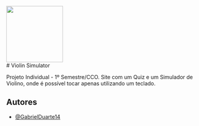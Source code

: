 <div style="display: inline_block";><br/><img src="https://cdn-icons.flaticon.com/png/512/2552/premium/2552998.png?token=exp=1653876855~hmac=22b5fe4a7227241780e5f3e308e4be1c" width='150px'> </div>
# Violin Simulator

Projeto Individual - 1º Semestre/CCO. Site com um Quiz e um Simulador de Violino, onde é possível tocar apenas utilizando um teclado.
## Autores

- [@GabrielDuarte14](https://www.github.com/GabrielDuarte14)


